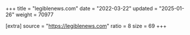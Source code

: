 +++
title = "legiblenews.com"
date = "2022-03-22"
updated = "2025-01-26"
weight = 70977

[extra]
source = "https://legiblenews.com"
ratio = 8
size = 69
+++
